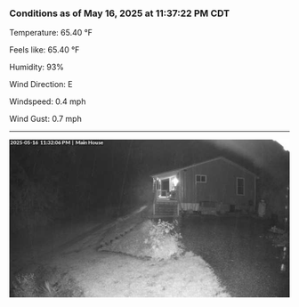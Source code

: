 ### Conditions as of May 16, 2025 at 11:37:22 PM CDT 

Temperature: 65.40 &deg;F

Feels like: 65.40 &deg;F

Humidity: 93%

Wind Direction: E

Windspeed: 0.4 mph

Wind Gust: 0.7 mph

---

<img src="./images/latest.jpeg"/>

